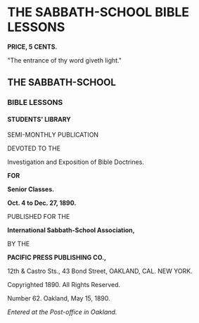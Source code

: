 # THE SABBATH-SCHOOL BIBLE LESSONS

**PRICE, 5 CENTS.**

"The entrance of thy word giveth light."

## THE SABBATH-SCHOOL

### BIBLE LESSONS

#### STUDENTS' LIBRARY

SEMI-MONTHLY 
PUBLICATION

DEVOTED TO THE

Investigation and Exposition of Bible
Doctrines.

**FOR**

**Senior Classes.**

**Oct. 4 to Dec. 27, 1890.**

PUBLISHED FOR THE

**International Sabbath-School Association,**

BY THE

**PACIFIC PRESS PUBLISHING CO.,**

12th & Castro Sts.,                   43 Bond Street,
OAKLAND, CAL.                         NEW YORK.

Copyrighted 1890.                    All Rights Reserved.

Number 62.                          Oakland, May 15, 1890.
                               
*Entered at the Post-office in Oakland.*